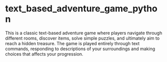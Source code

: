 # text_based_adventure_game_python
This is a classic text-based adventure game where players navigate through different rooms, discover items, solve simple puzzles, and ultimately aim to reach a hidden treasure. The game is played entirely through text commands, responding to descriptions of your surroundings and making choices that affects your progression.
